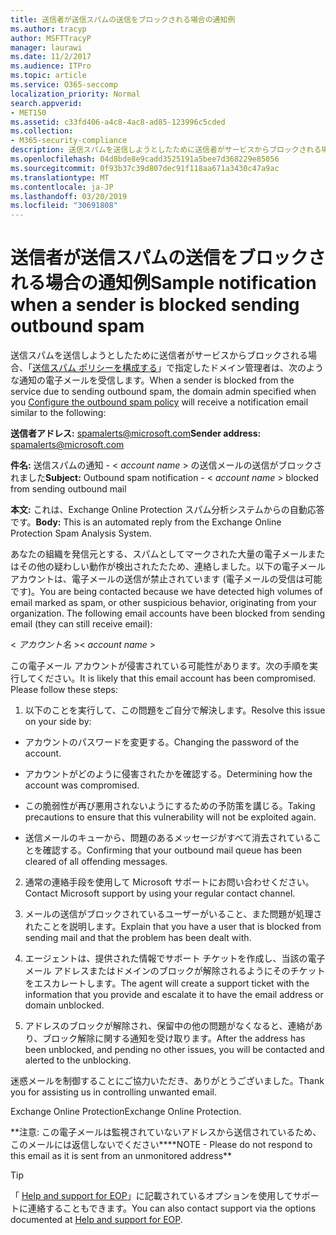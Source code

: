 ```yaml
---
title: 送信者が送信スパムの送信をブロックされる場合の通知例
ms.author: tracyp
author: MSFTTracyP
manager: laurawi
ms.date: 11/2/2017
ms.audience: ITPro
ms.topic: article
ms.service: O365-seccomp
localization_priority: Normal
search.appverid:
- MET150
ms.assetid: c33fd406-a4c8-4ac8-ad85-123996c5cded
ms.collection:
- M365-security-compliance
description: 送信スパムを送信しようとしたために送信者がサービスからブロックされる場合、「送信スパム ポリシーを構成する」で指定したドメイン管理者は、次のような通知の電子メールを受信します。
ms.openlocfilehash: 04d8bde8e9cadd3525191a5bee7d368229e85056
ms.sourcegitcommit: 0f93b37c39d807dec91f118aa671a3430c47a9ac
ms.translationtype: MT
ms.contentlocale: ja-JP
ms.lasthandoff: 03/20/2019
ms.locfileid: "30691808"
---
```

# <a name="sample-notification-when-a-sender-is-blocked-sending-outbound-spam"></a><span data-ttu-id="8c947-103">送信者が送信スパムの送信をブロックされる場合の通知例</span><span class="sxs-lookup"><span data-stu-id="8c947-103">Sample notification when a sender is blocked sending outbound spam</span></span>

<span data-ttu-id="8c947-104">送信スパムを送信しようとしたために送信者がサービスからブロックされる場合、「[送信スパム ポリシーを構成する](configure-the-outbound-spam-policy.md)」で指定したドメイン管理者は、次のような通知の電子メールを受信します。</span><span class="sxs-lookup"><span data-stu-id="8c947-104">When a sender is blocked from the service due to sending outbound spam, the domain admin specified when you [Configure the outbound spam policy](configure-the-outbound-spam-policy.md) will receive a notification email similar to the following:</span></span> 
  
 <span data-ttu-id="8c947-105">**送信者アドレス:** spamalerts@microsoft.com</span><span class="sxs-lookup"><span data-stu-id="8c947-105">**Sender address:** spamalerts@microsoft.com</span></span> 
  
 <span data-ttu-id="8c947-106">**件名:** 送信スパムの通知 - \<  *account name*  \> の送信メールの送信がブロックされました</span><span class="sxs-lookup"><span data-stu-id="8c947-106">**Subject:** Outbound spam notification - \<  *account name*  \> blocked from sending outbound mail</span></span> 
  
 <span data-ttu-id="8c947-107">**本文:** これは、Exchange Online Protection スパム分析システムからの自動応答です。</span><span class="sxs-lookup"><span data-stu-id="8c947-107">**Body:** This is an automated reply from the Exchange Online Protection Spam Analysis System.</span></span> 
  
<span data-ttu-id="8c947-p101">あなたの組織を発信元とする、スパムとしてマークされた大量の電子メールまたはその他の疑わしい動作が検出されたたため、連絡しました。以下の電子メール アカウントは、電子メールの送信が禁止されています (電子メールの受信は可能です)。</span><span class="sxs-lookup"><span data-stu-id="8c947-p101">You are being contacted because we have detected high volumes of email marked as spam, or other suspicious behavior, originating from your organization. The following email accounts have been blocked from sending email (they can still receive email):</span></span>
  
<span data-ttu-id="8c947-110">\< *アカウント名*  \></span><span class="sxs-lookup"><span data-stu-id="8c947-110">\< *account name*  \></span></span> 
  
<span data-ttu-id="8c947-p102">この電子メール アカウントが侵害されている可能性があります。次の手順を実行してください。</span><span class="sxs-lookup"><span data-stu-id="8c947-p102">It is likely that this email account has been compromised. Please follow these steps:</span></span>
  
1. <span data-ttu-id="8c947-113">以下のことを実行して、この問題をご自分で解決します。</span><span class="sxs-lookup"><span data-stu-id="8c947-113">Resolve this issue on your side by:</span></span>
    
  - <span data-ttu-id="8c947-114">アカウントのパスワードを変更する。</span><span class="sxs-lookup"><span data-stu-id="8c947-114">Changing the password of the account.</span></span>
    
  - <span data-ttu-id="8c947-115">アカウントがどのように侵害されたかを確認する。</span><span class="sxs-lookup"><span data-stu-id="8c947-115">Determining how the account was compromised.</span></span>
    
  - <span data-ttu-id="8c947-116">この脆弱性が再び悪用されないようにするための予防策を講じる。</span><span class="sxs-lookup"><span data-stu-id="8c947-116">Taking precautions to ensure that this vulnerability will not be exploited again.</span></span>
    
  - <span data-ttu-id="8c947-117">送信メールのキューから、問題のあるメッセージがすべて消去されていることを確認する。</span><span class="sxs-lookup"><span data-stu-id="8c947-117">Confirming that your outbound mail queue has been cleared of all offending messages.</span></span>
    
2. <span data-ttu-id="8c947-118">通常の連絡手段を使用して Microsoft サポートにお問い合わせください。</span><span class="sxs-lookup"><span data-stu-id="8c947-118">Contact Microsoft support by using your regular contact channel.</span></span>
    
3. <span data-ttu-id="8c947-119">メールの送信がブロックされているユーザーがいること、また問題が処理されたことを説明します。</span><span class="sxs-lookup"><span data-stu-id="8c947-119">Explain that you have a user that is blocked from sending mail and that the problem has been dealt with.</span></span>
    
4. <span data-ttu-id="8c947-120">エージェントは、提供された情報でサポート チケットを作成し、当該の電子メール アドレスまたはドメインのブロックが解除されるようにそのチケットをエスカレートします。</span><span class="sxs-lookup"><span data-stu-id="8c947-120">The agent will create a support ticket with the information that you provide and escalate it to have the email address or domain unblocked.</span></span>
    
5. <span data-ttu-id="8c947-121">アドレスのブロックが解除され、保留中の他の問題がなくなると、連絡があり、ブロック解除に関する通知を受け取ります。</span><span class="sxs-lookup"><span data-stu-id="8c947-121">After the address has been unblocked, and pending no other issues, you will be contacted and alerted to the unblocking.</span></span>
    
<span data-ttu-id="8c947-122">迷惑メールを制御することにご協力いただき、ありがとうございました。</span><span class="sxs-lookup"><span data-stu-id="8c947-122">Thank you for assisting us in controlling unwanted email.</span></span>
  
<span data-ttu-id="8c947-123">Exchange Online Protection</span><span class="sxs-lookup"><span data-stu-id="8c947-123">Exchange Online Protection.</span></span>
  
<span data-ttu-id="8c947-124">\*\*注意: この電子メールは監視されていないアドレスから送信されているため、このメールには返信しないでください\*\*</span><span class="sxs-lookup"><span data-stu-id="8c947-124">\*\*NOTE - Please do not respond to this email as it is sent from an unmonitored address\*\*</span></span>
  
> [!TIP]
> <span data-ttu-id="8c947-125">「 [Help and support for EOP](eop/help-and-support-for-eop.md)」に記載されているオプションを使用してサポートに連絡することもできます。</span><span class="sxs-lookup"><span data-stu-id="8c947-125">You can also contact support via the options documented at [Help and support for EOP](eop/help-and-support-for-eop.md).</span></span> 
  

